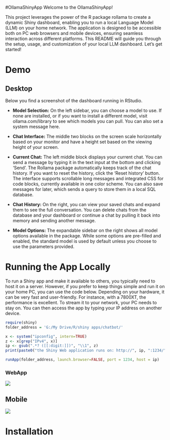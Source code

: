 
\#OllamaShinyApp Welcome to the OllamaShinyApp!

This project leverages the power of the R package rollama to create a
dynamic Shiny dashboard, enabling you to run a local Language Model
(LLM) on your home network. The application is designed to be accessible
both on PC web browsers and mobile devices, ensuring seamless
interaction across different platforms. This README will guide you
through the setup, usage, and customization of your local LLM dashboard.
Let’s get started!

# Demo

## Desktop

Below you find a screenshot of the dashboard running in RStudio.

- **Model Selection:** On the left sidebar, you can choose a model to
  use. If none are installed, or if you want to install a different
  model, visit ollama.com/library to see which models you can pull. You
  can also set a system message here.

- **Chat Interface:** The middle two blocks on the screen scale
  horizontally based on your monitor and have a height set based on the
  viewing height of your screen.

- **Current Chat:** The left middle block displays your current chat.
  You can send a message by typing it in the text input at the bottom
  and clicking ‘Send’. The Rollama package automatically keeps track of
  the chat history. If you want to reset the history, click the ‘Reset
  history’ button. The interface supports scrollable long messages and
  integrated CSS for code blocks, currently available in one color
  scheme. You can also save messages for later, which sends a query to
  store them in a local SQL database.

- **Chat History:** On the right, you can view your saved chats and
  expand them to see the full conversation. You can delete chats from
  the database and your dashboard or continue a chat by pulling it back
  into memory and sending another message.

- **Model Options:** The expandable sidebar on the right shows all model
  options available in the package. While some options are pre-filled
  and enabled, the standard model is used by default unless you choose
  to use the parameters provided.

# Running the App Locally

To run a Shiny app and make it available to others, you typically need
to host it on a server. However, if you prefer to keep things simple and
run it on your home PC, you can use the code below. Depending on your
hardware, it can be very fast and user-friendly. For instance, with a
7800XT, the performance is excellent. To stream it to your network, your
PC needs to stay on. You can then access the app by typing your IP
address on another device.

``` r
require(shiny)
folder_address = 'G:/My Drive/R/shiny apps/chatbot/'

x <- system("ipconfig", intern=TRUE)
z <- x[grep("IPv4", x)]
ip <- gsub(".*? ([[:digit:]])", "\\1", z)
print(paste0("the Shiny Web application runs on: http://", ip, ":1234/"))

runApp(folder_address, launch.browser=FALSE, port = 1234, host = ip)
```

### WebApp

![](https://github.com/reijmerniek/OllamaShinyApp/assets/59099643/567798d4-9805-41f4-a729-fa0dc6f116fa)

## Mobile

![](https://github.com/reijmerniek/OllamaShinyApp/assets/59099643/b82d0af1-ce9a-41bf-9491-1b06a63bcc2e)

# Installation
